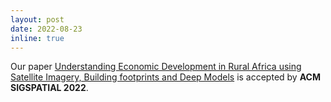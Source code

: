 ```yaml
---
layout: post
date: 2022-08-23
inline: true
---
```


Our paper <a href="https://dl.acm.org/doi/pdf/10.1145/3557915.3561025">Understanding Economic Development in Rural Africa using Satellite Imagery, Building footprints and Deep Models</a> is accepted by **ACM SIGSPATIAL 2022**.
